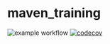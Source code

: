# maven_training
![example workflow](https://github.com/EnzoSepita/maven_training/actions/workflows/build.yml/badge.svg)
[![codecov](https://codecov.io/gh/EnzoSepita/maven_training/branch/main/graph/badge.svg)](https://codecov.io/gh/EnzoSepita/maven_training)
